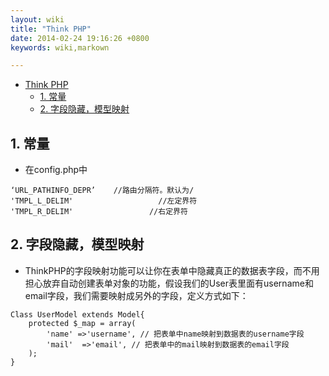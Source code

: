 ```yaml
---
layout: wiki
title: "Think PHP"
date: 2014-02-24 19:16:26 +0800
keywords: wiki,markown

---
```


*   [Think PHP](#toc1)
    *   [1. 常量](#toc_1.1)
    *	[2. 字段隐藏，模型映射](#toc_1.2)


</div>
<div class="neirong">


<h2 id="toc_1.1">1. 常量</h2>

*	在config.php中 

```
‘URL_PATHINFO_DEPR’    //路由分隔符。默认为/
'TMPL_L_DELIM'                   //左定界符
'TMPL_R_DELIM'                 //右定界符
```

<h2 id="toc_1.1">2. 字段隐藏，模型映射</h2>

*	ThinkPHP的字段映射功能可以让你在表单中隐藏真正的数据表字段，而不用担心放弃自动创建表单对象的功能，假设我们的User表里面有username和email字段，我们需要映射成另外的字段，定义方式如下：  

```
Class UserModel extends Model{
    protected $_map = array(
        'name' =>'username', // 把表单中name映射到数据表的username字段
        'mail'  =>'email', // 把表单中的mail映射到数据表的email字段
    );
}
```

